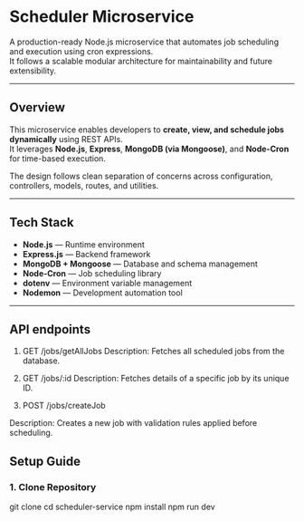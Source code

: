 #  Scheduler Microservice

A production-ready Node.js microservice that automates job scheduling and execution using cron expressions.  
It follows a scalable modular architecture for maintainability and future extensibility.

---

##  Overview

This microservice enables developers to **create, view, and schedule jobs dynamically** using REST APIs.  
It leverages **Node.js**, **Express**, **MongoDB (via Mongoose)**, and **Node-Cron** for time-based execution.

The design follows clean separation of concerns across configuration, controllers, models, routes, and utilities.

---

##  Tech Stack

- **Node.js** — Runtime environment  
- **Express.js** — Backend framework  
- **MongoDB + Mongoose** — Database and schema management  
- **Node-Cron** — Job scheduling library  
- **dotenv** — Environment variable management  
- **Nodemon** — Development automation tool  

---

## API endpoints
1. GET /jobs/getAllJobs
  Description:
  Fetches all scheduled jobs from the database.

2. GET /jobs/:id
  Description:
  Fetches details of a specific job by its unique ID.

3. POST /jobs/createJob

Description:
Creates a new job with validation rules applied before scheduling.


##  Setup Guide

### 1. Clone Repository

git clone <git repo url>
cd scheduler-service
npm install
npm run dev